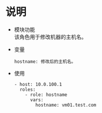 # 说明

- 模块功能  
   该角色用于修改机器的主机名。

- 变量

  ```text
  hostname: 修改后的主机名。
  ```

- 使用

  ```text
  - host: 10.0.100.1
    roles:
      - role: hostname
        vars:
          hostname: vm01.test.com
  ```

